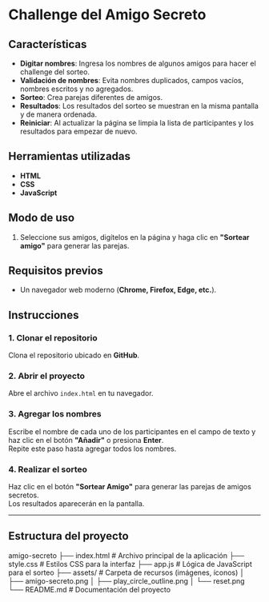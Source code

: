 # Challenge del Amigo Secreto  

## Características  
- **Digitar nombres**: Ingresa los nombres de algunos amigos para hacer el challenge del sorteo.  
- **Validación de nombres**: Evita nombres duplicados, campos vacíos, nombres escritos y no agregados.  
- **Sorteo**: Crea parejas diferentes de amigos.  
- **Resultados**: Los resultados del sorteo se muestran en la misma pantalla y de manera ordenada.  
- **Reiniciar**: Al actualizar la página se limpia la lista de participantes y los resultados para empezar de nuevo.  

## Herramientas utilizadas  
- **HTML**  
- **CSS**  
- **JavaScript**  

## Modo de uso  
1. Seleccione sus amigos, digítelos en la página y haga clic en **"Sortear amigo"** para generar las parejas.  

## Requisitos previos  
- Un navegador web moderno (**Chrome, Firefox, Edge, etc.**).  

## Instrucciones  

### 1. Clonar el repositorio  
Clona el repositorio ubicado en **GitHub**.  

### 2. Abrir el proyecto  
Abre el archivo `index.html` en tu navegador.  

### 3. Agregar los nombres  
Escribe el nombre de cada uno de los participantes en el campo de texto y haz clic en el botón **"Añadir"** o presiona **Enter**.  
Repite este paso hasta agregar todos los nombres.  

### 4. Realizar el sorteo  
Haz clic en el botón **"Sortear Amigo"** para generar las parejas de amigos secretos.  
Los resultados aparecerán en la pantalla.  

---

## Estructura del proyecto  
amigo-secreto ├── index.html # Archivo principal de la aplicación ├── style.css # Estilos CSS para la interfaz ├── app.js # Lógica de JavaScript para el sorteo ├── assets/ # Carpeta de recursos (imágenes, íconos) │ ├── amigo-secreto.png │ ├── play_circle_outline.png │ └── reset.png └── README.md # Documentación del proyecto
